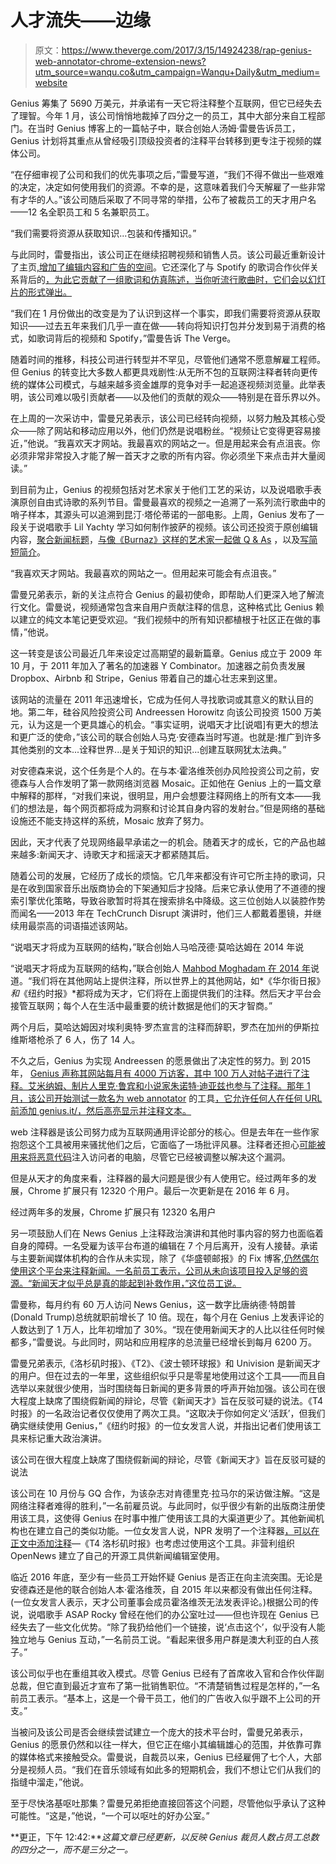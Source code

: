 # 人才流失——边缘

> 原文：<https://www.theverge.com/2017/3/15/14924238/rap-genius-web-annotator-chrome-extension-news?utm_source=wanqu.co&utm_campaign=Wanqu+Daily&utm_medium=website>

Genius 筹集了 5690 万美元，并承诺有一天它将注释整个互联网，但它已经失去了理智。今年 1 月，该公司悄悄地裁掉了四分之一的员工，其中大部分来自工程部门。在当时 Genius 博客上的一篇帖子中，联合创始人汤姆·雷曼告诉员工，Genius 计划将其重点从曾经吸引顶级投资者的注释平台转移到更专注于视频的媒体公司。

“在仔细审视了公司和我们的优先事项之后，”雷曼写道，“我们不得不做出一些艰难的决定，决定如何使用我们的资源。不幸的是，这意味着我们今天解雇了一些非常有才华的人。”该公司随后采取了不同寻常的举措，公布了被裁员工的天才用户名——12 名全职员工和 5 名兼职员工。

“我们需要将资源从获取知识...包装和传播知识。”

与此同时，雷曼指出，该公司正在继续招聘视频和销售人员。该公司最近重新设计了主页[,增加了编辑内容和广告的空间](https://genius.com/discussions/261286-Coming-soon-a-new-genius-homepage)。它还深化了与 Spotify 的歌词合作伙伴关系背后的[，为此它贡献了一组歌词和仿真陈述，当你听流行歌曲时，它们会以幻灯片的形式弹出。](http://www.theverge.com/2016/1/12/10750990/spotify-genius-behind-the-lyrics-playlists-iphone)

“我们在 1 月份做出的改变是为了认识到这样一个事实，即我们需要将资源从获取知识——过去五年来我们几乎一直在做——转向将知识打包并分发到易于消费的格式，如歌词背后的视频和 Spotify，”雷曼告诉 The Verge。

随着时间的推移，科技公司进行转型并不罕见，尽管他们通常不愿意解雇工程师。但 Genius 的转变比大多数人都更具戏剧性:从无所不包的互联网注释者转向更传统的媒体公司模式，与越来越多资金雄厚的竞争对手一起追逐视频浏览量。此举表明，该公司难以吸引贡献者——以及他们的贡献的观众——特别是在音乐界以外。

在上周的一次采访中，雷曼兄弟表示，该公司已经转向视频，以努力触及其核心受众——除了网站和移动应用以外，他们仍然是说唱粉丝。“视频让它变得更容易接近，”他说。“我喜欢天才网站。我最喜欢的网站之一。但是用起来会有点沮丧。你必须非常非常投入才能了解一首天才之歌的所有内容。你必须坐下来点击并大量阅读。”

到目前为止，Genius 的视频包括对艺术家关于他们工艺的采访，以及说唱歌手表演原创自由式诗歌的系列节目。雷曼最喜欢的视频之一追溯了一系列流行歌曲中的哨子样本，其源头可以追溯到昆汀·塔伦蒂诺的一部电影。上周，Genius 发布了一段关于说唱歌手 Lil Yachty 学习如何制作披萨的视频。该公司还投资于原创编辑内容，[聚合新闻标题](https://genius.com/a/drake-finally-announces-a-release-date-for-his-upcoming-playlist-more-life)，[与像《Burnaz》这样的艺术家一起做 Q & As](https://genius.com/a/the-track-burnaz-break-down-the-making-of-future-s-use-me) ，以及[写简短简介](https://genius.com/a/meet-tuma-basa-the-mastermind-behind-spotify-s-rap-caviar-playlist)。

“我喜欢天才网站。我最喜欢的网站之一。但用起来可能会有点沮丧。”

雷曼兄弟表示，新的关注点符合 Genius 的最初使命，即帮助人们更深入地了解流行文化。雷曼说，视频通常包含来自用户贡献注释的信息，这种格式比 Genius 赖以建立的纯文本笔记更受欢迎。“我们视频中的所有知识都植根于社区正在做的事情，”他说。

这一转变是该公司最近几年来设定过高期望的最新篇章。Genius 成立于 2009 年 10 月，于 2011 年加入了著名的加速器 Y Combinator。加速器之前负责发展 Dropbox、Airbnb 和 Stripe，Genius 带着自己的雄心壮志来到这里。

该网站的流量在 2011 年迅速增长，它成为任何人寻找歌词或其意义的默认目的地。第二年，硅谷风险投资公司 Andreessen Horowitz 向该公司投资 1500 万美元，认为这是一个更具雄心的机会。“事实证明，说唱天才比[说唱]有更大的想法和更广泛的使命，”该公司的联合创始人马克·安德森当时写道。也就是:推广到许多其他类别的文本...诠释世界...是关于知识的知识...创建互联网犹太法典。”

对安德森来说，这个任务是个人的。在与本·霍洛维茨创办风险投资公司之前，安德森与人合作发明了第一款网络浏览器 Mosaic。正如他在 Genius 上的一篇文章中解释的那样，“对我们来说，很明显，用户会想要注释网络上的所有文本——我们的想法是，每个网页都将成为洞察和讨论其自身内容的发射台。”但是网络的基础设施还不能支持这样的系统，Mosaic 放弃了努力。

因此，天才代表了兑现网络最早承诺之一的机会。随着天才的成长，它的产品也越来越多:新闻天才、诗歌天才和摇滚天才都紧随其后。

随着公司的发展，它经历了成长的烦恼。它几年来都没有许可它所主持的歌词，只是在收到国家音乐出版商协会的下架通知后才投降。后来它承认使用了不道德的搜索引擎优化策略，导致谷歌暂时将其在搜索排名中降级。这三位创始人以装腔作势而闻名——2013 年在 TechCrunch Disrupt 演讲时，他们三人都戴着墨镜，并继续用最崇高的词语描述该网站。

“说唱天才将成为互联网的结构，”联合创始人马哈茂德·莫哈达姆在 2014 年说

“说唱天才将成为互联网的结构，”联合创始人 [Mahbod Moghadam 在 2014 年](http://nextshark.com/rap-genius-founder-interview-mahbod-moghadam/2/)说道。“我们将在其他网站上提供注释，所以世界上的其他网站，如*《华尔街日报》*和*《纽约时报》*都将成为天才，它们将在上面提供我们的注释。然后天才平台会接管互联网；每个人在生活中最重要的统计数据是他们的天才智商。”

两个月后，莫哈达姆因对埃利奥特·罗杰宣言的注释而辞职，罗杰在加州的伊斯拉维斯塔枪杀了 6 人，伤了 14 人。

不久之后，Genius 为实现 Andreessen 的愿景做出了决定性的努力。到 2015 年， [Genius 声称其网站每月有 4000 万访客，其中 100 万人对帖子进行了注释。艾米纳姆、制片人里克·鲁宾和小说家朱诺特·迪亚兹也参与了注释。那年 1 月，该公司开始测试一款名为 web annotator](https://www.wsj.com/articles/start-up-genius-wants-to-annotate-the-internet-1446126027) 的工具[，它允许任何人在任何 URL 前添加 genius.it/，然后高亮显示并注释文本。](http://www.politico.com/media/story/2015/01/genius-tests-annotate-everything-everywhere-feature-003332)

web 注释器是该公司努力成为互联网通用评论部分的核心。但是去年在一些作家抱怨这个工具被用来骚扰他们之后，它面临了一场批评风暴。注释者还担心[可能被用来将恶意代码](http://www.theverge.com/2016/5/25/11505454/news-genius-annotate-the-web-content-security-policy-vulnerability)注入访问者的电脑，尽管它已经被调整以解决这个漏洞。

但是从天才的角度来看，注释器的最大问题是很少有人使用它。经过两年多的发展，Chrome 扩展只有 12320 个用户。最后一次更新是在 2016 年 6 月。

经过两年多的发展，Chrome 扩展只有 12320 名用户

另一项鼓励人们在 News Genius 上注释政治演讲和其他时事内容的努力也面临着自身的障碍。一名受雇为该平台布道的编辑在 7 个月后离开，没有人接替。承诺与主要新闻媒体机构的合作从未实现，除了《华盛顿邮报》的 Fix 博客,[仍然偶尔使用这个平台来注释新闻。一名前员工表示，公司从未向该项目投入足够的资源。“新闻天才似乎总是真的能起到补救作用，”这位员工说。](https://www.washingtonpost.com/news/the-fix/wp/2017/03/02/transcript-of-jeff-sessionss-recusal-press-conference-annotated/?utm_term=.426ee39f8d76)

雷曼称，每月约有 60 万人访问 News Genius，这一数字比唐纳德·特朗普(Donald Trump)总统就职前增长了 10 倍。现在，每个月在 Genius 上发表评论的人数达到了 1 万人，比年初增加了 30%。“现在使用新闻天才的人比以往任何时候都多，”雷曼说。与此同时，网站和应用程序的总流量已经增长到每月 6200 万。

雷曼兄弟表示,《洛杉矶时报》、《T2》、《波士顿环球报》和 Univision 是新闻天才的用户。但在过去的一年里，这些组织似乎只是零星地使用过这个工具——而且自选举以来就很少使用，当时围绕每日新闻的更多背景的呼声开始加强。该公司在很大程度上缺席了围绕假新闻的辩论，尽管《新闻天才》旨在反驳可疑的说法。《T4 时报》的一名政治记者仅仅使用了两次工具。“这取决于你如何定义‘活跃’，但我们确实继续使用 Genius，”《纽约时报》的一位女发言人说，并指出记者们使用该工具来标记重大政治演讲。

该公司在很大程度上缺席了围绕假新闻的辩论，尽管《新闻天才》旨在反驳可疑的说法

该公司在 10 月份与 GQ 合作，为该杂志对肯德里克·拉马尔的采访做注解。“这是网络注释者难得的胜利，”一名前雇员说。与此同时，似乎很少有新的出版商注册使用该工具，这使得 Genius 在时事中推广使用该工具的大渠道更少了。其他新闻机构也在建立自己的类似功能。一位女发言人说，NPR 发明了一个注释器[，可以在正文中添加注释](http://www.npr.org/2017/01/11/509137239/watch-live-trump-holds-first-press-conference-as-president-elect)—《T4 洛杉矶时报》也考虑过使用这个工具。非营利组织 OpenNews 建立了自己的开源工具供新闻编辑室使用。

临近 2016 年底，至少有一些员工开始怀疑 Genius 是否正在向主流突围。无论是安德森还是他的联合创始人本·霍洛维茨，自 2015 年以来都没有做出任何注释。(一位女发言人表示，天才公司董事会成员霍洛维茨无法发表评论。)根据公司的传说，说唱歌手 ASAP Rocky 曾经在他们的办公室吐过——但也许现在 Genius 已经失去了一些文化优势。“除了我扔给他们一个链接，说‘点击这个’，似乎没有人能独立地与 Genius 互动，”一名前员工说。“看起来很多用户群是澳大利亚的白人孩子。”

该公司似乎也在重组其收入模式。尽管 Genius 已经有了首席收入官和合作伙伴副总裁，但它直到最近才宣布了第一批销售职位。“不清楚销售过程是怎样的，”一名前员工表示。“基本上，这是一个骨干员工，他们的广告收入似乎跟不上公司的开支。”

当被问及该公司是否会继续尝试建立一个庞大的技术平台时，雷曼兄弟表示，Genius 的愿景仍然和以往一样大，但它正在缩小其编辑雄心的范围，并依靠可靠的媒体格式来接触受众。雷曼说，自裁员以来，Genius 已经雇佣了七个人，大部分是视频人员。“我们在音乐领域有如此多的短期机会，我们不想让它们从我们的指缝中溜走，”他说。

至于尽快洛基呕吐那集？雷曼兄弟拒绝直接回答这个问题，尽管他似乎承认了这种可能性。“这是，”他说，“一个可以呕吐的好办公室。”

**更正，下午 12:42:***这篇文章已经更新，以反映 Genius 裁员人数占员工总数的四分之一，而不是三分之一。*
